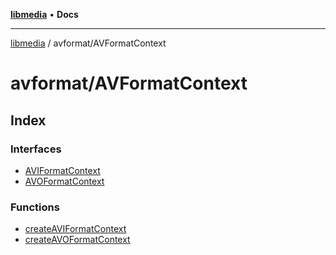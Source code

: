 [**libmedia**](../../README.md) • **Docs**

***

[libmedia](../../README.md) / avformat/AVFormatContext

# avformat/AVFormatContext

## Index

### Interfaces

- [AVIFormatContext](interfaces/AVIFormatContext.md)
- [AVOFormatContext](interfaces/AVOFormatContext.md)

### Functions

- [createAVIFormatContext](functions/createAVIFormatContext.md)
- [createAVOFormatContext](functions/createAVOFormatContext.md)
